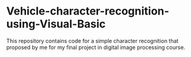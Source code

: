 # Vehicle-character-recognition-using-Visual-Basic
This repository contains code for a simple character recognition that proposed by me for my final project in digital image processing course.
